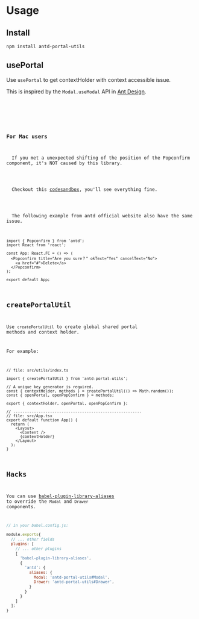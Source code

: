 # Usage

## Install

```bash
npm install antd-portal-utils
```

## usePortal

Use `usePortal` to get contextHolder with context accessible issue.

This is inspired by the `Modal.useModal` API in [Ant Design](<https://ant-design.gitee.io/components/modal/#Modal.useModal()>).

<code src="./demo/use-portal-with-ctx.tsx" />

<br />

### For Mac users

<Alert type="warning">
  If you met a unexpected shifting of the position of the Popconfirm component, it's NOT caused by this library.
  <br />
  <br />
  Checkout this <a href="https://codesandbox.io/s/antd-portal-utils-demo-r9t1hc" target="_blank" rel="noopener noreferrer">codesandbox</a>, you'll see everything fine.
  <br />
  <br />
  The following example from antd official website also have the same issue.
</Alert>

```tsx
import { Popconfirm } from 'antd';
import React from 'react';

const App: React.FC = () => (
  <Popconfirm title="Are you sure？" okText="Yes" cancelText="No">
    <a href="#">Delete</a>
  </Popconfirm>
);

export default App;
```

## createPortalUtil

Use `createPortalUtil` to create global shared portal methods and context holder.

For example:

```tsx | pure
// file: src/utils/index.ts

import { createPortalUtil } from 'antd-portal-utils';

// A unique key generator is required.
const { contextHolder, methods } = createPortalUtil(() => Math.random());
const { openPortal, openPopConfirm } = methods;

export { contextHolder, openPortal, openPopConfirm };

// --------------------------------------------------------
// file: src/App.tsx
export default function App() {
  return (
    <Layout>
      <Content />
      {contextHolder}
    </Layout>
  );
}
```

## Hacks

You can use [babel-plugin-library-aliases](https://github.com/AngusFu/babel-plugin-library-aliases) to override the `Modal` and `Drawer` components.

```js
// in your babel.config.js:

module.exports{
  // ... other fields
  plugins: [
    // ... other plugins
    [
      'babel-plugin-library-aliases',
      {
        'antd': {
          aliases: {
            Modal: 'antd-portal-utils#Modal',
            Drawer: 'antd-portal-utils#Drawer',
          }
        }
      }
    ]
  ];
}
```
